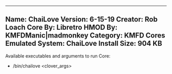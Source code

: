 -----------------------
Name: ChaiLove
Version: 6-15-19
Creator: Rob Loach
Core By: Libretro
HMOD By: KMFDManic|madmonkey
Category: KMFD Cores
Emulated System: ChaiLove
Install Size: 904 KB
-----------------------
Available executables and arguments to run Core:
- /bin/chailove <rom> <clover_args>
